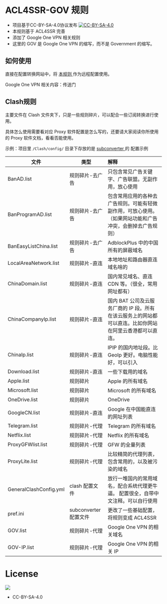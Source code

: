 # ACL4SSR-GOV 规则

* 项目基于CC-BY-SA-4.0协议发布  [![CC-BY-SA-4.0](https://licensebuttons.net/l/by-sa/4.0/88x31.png)](https://creativecommons.org/licenses/by-sa/4.0/deed.zh)
* 本规则基于 ACL4SSR 完善
* 添加了 Google One VPN 相关规则
* 这里的 GOV 是 Google One VPN 的缩写，而不是 Government 的缩写。

## 如何使用

直接在配置转换网站中，将 [本规则 ](https://raw.githubusercontent.com/gakiyukr/ACL4SSR-GOV/master/ACL4SSR-GOV.ini)作为远程配置使用。

Google One VPN 相关内容：传送门


## Clash规则

主要文件在 Clash 文件夹下，只是一些规则碎片，可以配合一些订阅转换进行使用。

具体怎么使用需要看对应 Proxy 软件配置是怎么写的，还要请大家阅读你所使用的 Proxy 软件文档，看看否能使用。

示例：项目里 `/Clash/config/` 目录下存放的是 [subconverter ](https://github.com/tindy2013/subconverter/blob/master/README-cn.md#外部配置)的 配置示例

| 文件                   | 类型                 | 解释                                                         |
| ---------------------- | -------------------- | :----------------------------------------------------------- |
| BanAD.list             | 规则碎片-去广告      | 只包含常见广告关键字、广告联盟。无副作用，放心使用           |
| BanProgramAD.list      | 规则碎片-去广告      | 包含常用应用的各种去广告规则。可能有轻微副作用，可放心使用。（如果网站功能和广告冲突，会删掉去广告规则） |
| BanEasyListChina.list  | 规则碎片-去广告      | AdblockPlus 中的中国所有的屏蔽域名                           |
| LocalAreaNetwork.list  | 规则碎片-直连        | 本地地址和路由器直连域名啥的                                 |
| ChinaDomain.list       | 规则碎片-直连        | 国内常见域名、直连 CDN 等。（很全，常用网址都有）            |
| ChinaCompanyIp.list    | 规则碎片-直连        | 国内 BAT 公司及云服务厂商的 IP 段。所有在该云服务上的网站都可以直连。比如你网站在阿里云香港都可以直连。 |
| ChinaIp.list           | 规则碎片-直连        | IPIP 的国内地址段。比 GeoIp 更好。电脑性能好，可以引入       |
| Download.list          | 规则碎片-直连        | 一些下载用的域名                                             |
| Apple.list             | 规则碎片             | Apple 的所有域名                                             |
| Microsoft.list         | 规则碎片             | Microsoft 的所有域名                                         |
| OneDrive.list          | 规则碎片             | OneDrive                                                     |
| GoogleCN.list          | 规则碎片-直连        | Google 在中国能直连的网址列表                                |
| Telegram.list          | 规则碎片-代理        | Telegram 的所有域名                                          |
| Netflix.list           | 规则碎片-代理        | Netflix 的所有域名                                           |
| ProxyGFWlist.list      | 规则碎片-代理        | GFW 的全量列表                                               |
| ProxyLite.list         | 规则碎片-代理        | 比较精简的代理列表，包含常用的，以及被污染的域名             |
| GeneralClashConfig.yml | clash 配置文件        | 放行一堆国内的常用域名，配合系统代理更牛逼。 配置很全，自带中文注释。可以自行使用 |
| pref.ini               | subconverter 配置文件 | 更改了一些基础配置，将规则变成 ACL4SSR                        |
| GOV.list               | 规则碎片-代理        | Google One VPN 的相关域名                                    |
| GOV-IP.list            | 规则碎片-代理        | Google One VPN 的相关 IP                                     |



# License		
[![](https://licensebuttons.net/l/by-sa/4.0/88x31.png)](https://creativecommons.org/licenses/by-sa/4.0/deed.zh)

* CC-BY-SA-4.0

